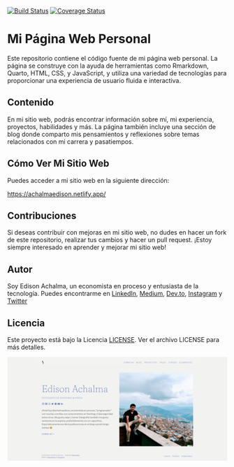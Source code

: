 [![Build Status](https://travis-ci.org/hubotio/hubot.svg?branch=master)](https://travis-ci.org/hubotio/hubot) [![Coverage Status](https://coveralls.io/repos/github/hubotio/hubot/badge.svg?branch=master)](https://coveralls.io/github/hubotio/hubot?branch=master)

# Mi Página Web Personal

Este repositorio contiene el código fuente de mi página web personal. La página se construye con la ayuda de herramientas como Rmarkdown, Quarto, HTML, CSS, y JavaScript, y utiliza una variedad de tecnologías para proporcionar una experiencia de usuario fluida e interactiva.

## Contenido

En mi sitio web, podrás encontrar información sobre mí, mi experiencia, proyectos, habilidades y más. La página también incluye una sección de blog donde comparto mis pensamientos y reflexiones sobre temas relacionados con mi carrera y pasatiempos.

## Cómo Ver Mi Sitio Web

Puedes acceder a mi sitio web en la siguiente dirección:

https://achalmaedison.netlify.app/

## Contribuciones

Si deseas contribuir con mejoras en mi sitio web, no dudes en hacer un fork de este repositorio, realizar tus cambios y hacer un pull request. ¡Estoy siempre interesado en aprender y mejorar mi sitio web!

## Autor

Soy Edison Achalma, un economista en proceso y entusiasta de la tecnología. Puedes encontrarme en [LinkedIn](https://www.linkedin.com/in/achalmaedison/), [Medium](https://medium.com/@achalmaedison), [Dev.to](https://dev.to/achalmaedison), [Instagram](https://www.instagram.com/achalmaedison/) y [Twitter](https://twitter.com/achalmaedison)

## Licencia

Este proyecto está bajo la Licencia [LICENSE](LICENSE.md). Ver el archivo LICENSE para más detalles.


![Screenshot](Screenshot.png)
